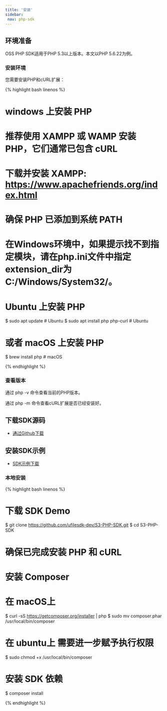 ```yaml
---
title: '安装'
sidebar:
 nav: php-sdk
---
```


## 环境准备
OSS PHP SDK适用于PHP 5.3以上版本。本文以PHP 5.6.22为例。

### 安装环境

您需要安装PHP和cURL扩展：

<div class="copyable" markdown="1">
{% highlight bash linenos %}

# windows 上安装 PHP
# 推荐使用 XAMPP 或 WAMP 安装 PHP，它们通常已包含 cURL
# 下载并安装 XAMPP: https://www.apachefriends.org/index.html
# 确保 PHP 已添加到系统 PATH
# 在Windows环境中，如果提示找不到指定模块，请在php.ini文件中指定extension_dir为C:/Windows/System32/。

# Ubuntu 上安装 PHP
$ sudo apt update                 # Ubuntu
$ sudo apt install php php-curl   # Ubuntu

# 或者 macOS 上安装 PHP
$ brew install php                # macOS

{% endhighlight %}
</div>



### 查看版本

通过 php -v 命令查看当前的PHP版本。

通过 php -m 命令查看cURL扩展是否已经安装好。



## 下载SDK源码

* [通过Github下载](https://github.com/aws/aws-sdk-php)

## 安装SDK示例

* [SDK示例下载](https://github.com/ufilesdk-dev/S3-PHP-SDK)

### 本地安装

<div class="copyable" markdown="1">
{% highlight bash linenos %}

# 下载 SDK Demo
$ git clone https://github.com/ufilesdk-dev/S3-PHP-SDK.git
$ cd S3-PHP-SDK

# 确保已完成安装 PHP 和 cURL

# 安装 Composer
# 在 macOS上
$ curl -sS https://getcomposer.org/installer | php
$ sudo mv composer.phar /usr/local/bin/composer
# 在 ubuntu上 需要进一步赋予执行权限
$ sudo chmod +x /usr/local/bin/composer

# 安装 SDK 依赖
$ composer install

{% endhighlight %}
</div>

